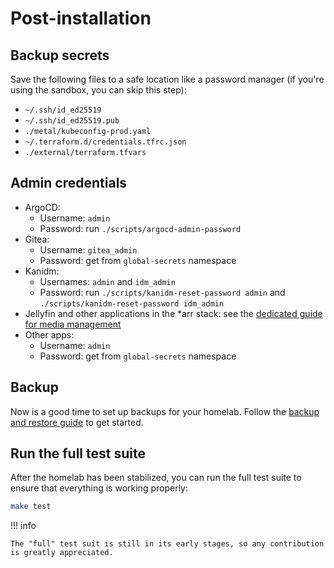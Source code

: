# Post-installation

## Backup secrets

Save the following files to a safe location like a password manager (if you're using the sandbox, you can skip this step):

- `~/.ssh/id_ed25519`
- `~/.ssh/id_ed25519.pub`
- `./metal/kubeconfig-prod.yaml`
- `~/.terraform.d/credentials.tfrc.json`
- `./external/terraform.tfvars`

## Admin credentials

- ArgoCD:
    - Username: `admin`
    - Password: run `./scripts/argocd-admin-password`
- Gitea:
    - Username: `gitea_admin`
    - Password: get from `global-secrets` namespace
- Kanidm:
    - Usernames: `admin` and `idm_admin`
    - Password: run `./scripts/kanidm-reset-password admin` and `./scripts/kanidm-reset-password idm_admin`
- Jellyfin and other applications in the \*arr stack: see the [dedicated guide for media management](../how-to-guides/media-management.md)
- Other apps:
    - Username: `admin`
    - Password: get from `global-secrets` namespace

## Backup

Now is a good time to set up backups for your homelab.
Follow the [backup and restore guide](../how-to-guides/backup-and-restore.md) to get started.

## Run the full test suite

After the homelab has been stabilized, you can run the full test suite to ensure that everything is working properly:

```sh
make test
```

!!! info

    The "full" test suit is still in its early stages, so any contribution is greatly appreciated.
